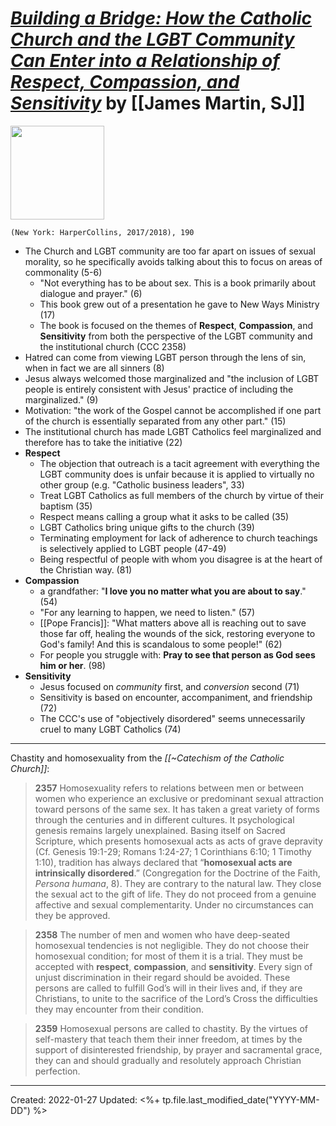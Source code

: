 
# [*Building a Bridge: How the Catholic Church and the LGBT Community Can Enter into a Relationship of Respect, Compassion, and Sensitivity*](https://www.harpercollins.com/products/building-a-bridge-james-martin?variant=32117748236322) by [[James Martin, SJ]]

<img src="https://cdn.shopify.com/s/files/1/0285/2821/4050/products/9780062837530.jpg?v=1641494022" width=150>

`(New York: HarperCollins, 2017/2018), 190`

- The Church and LGBT community are too far apart on issues of sexual morality, so he specifically avoids talking about this to focus on areas of commonality (5-6)
	- "Not everything has to be about sex. This is a book primarily about dialogue and prayer." (6)
	- This book grew out of a presentation he gave to New Ways Ministry (17)
	- The book is focused on the themes of **Respect**, **Compassion**, and **Sensitivity** from both the perspective of the LGBT community and the institutional church (CCC 2358)
- Hatred can come from viewing LGBT person through the lens of sin, when in fact we are all sinners (8)
- Jesus always welcomed those marginalized and "the inclusion of LGBT people is entirely consistent with Jesus' practice of including the marginalized." (9)
- Motivation: "the work of the Gospel cannot be accomplished if one part of the church is essentially separated from any other part." (15)
- The institutional church has made LGBT Catholics feel marginalized and therefore has to take the initiative (22)
- **Respect**
	- The objection that outreach is a tacit agreement with everything the LGBT community does is unfair because it is applied to virtually no other group (e.g. "Catholic business leaders", 33) 
	- Treat LGBT Catholics as full members of the church by virtue of their baptism (35)
	- Respect means calling a group what it asks to be called (35)
	- LGBT Catholics bring unique gifts to the church (39)
	- Terminating employment for lack of adherence to church teachings is selectively applied to LGBT people (47-49)
	- Being respectful of people with whom you disagree is at the heart of the Christian way. (81)
- **Compassion**
	- a grandfather: "**I love you no matter what you are about to say**." (54)
	- "For any learning to happen, we need to listen." (57)
	- [[Pope Francis]]: "What matters above all is reaching out to save those far off, healing the wounds of the sick, restoring everyone to God's family! And this is scandalous to some people!" (62)
	- For people you struggle with: **Pray to see that person as God sees him or her**. (98)
- **Sensitivity**
	- Jesus focused on *community* first, and *conversion* second (71)
	- Sensitivity is based on encounter, accompaniment, and friendship (72)
	- The CCC's use of "objectively disordered" seems unnecessarily cruel to many LGBT Catholics (74)

--- 
Chastity and homosexuality from the *[[~Catechism of the Catholic Church]]*:

>**2357** Homosexuality refers to relations between men or between women who experience an exclusive or predominant sexual attraction toward persons of the same sex. It has taken a great variety of forms through the centuries and in different cultures. It psychological genesis remains largely unexplained. Basing itself on Sacred Scripture, which presents homosexual acts as acts of grave depravity (Cf. Genesis 19:1-29; Romans 1:24-27; 1 Corinthians 6:10; 1 Timothy 1:10), tradition has always declared that “**homosexual acts are intrinsically disordered**.” (Congregation for the Doctrine of the Faith, *Persona humana*, 8). They are contrary to the natural law. They close the sexual act to the gift of life. They do not proceed from a genuine affective and sexual complementarity. Under no circumstances can they be approved.  

>**2358** The number of men and women who have deep-seated homosexual tendencies is not negligible. They do not choose their homosexual condition; for most of them it is a trial. They must be accepted with **respect**, **compassion**, and **sensitivity**. Every sign of unjust discrimination in their regard should be avoided. These persons are called to fulfill God’s will in their lives and, if they are Christians, to unite to the sacrifice of the Lord’s Cross the difficulties they may encounter from their condition.  

>**2359** Homosexual persons are called to chastity. By the virtues of self-mastery that teach them their inner freedom, at times by the support of disinterested friendship, by prayer and sacramental grace, they can and should gradually and resolutely approach Christian perfection.
 
---
Created: 2022-01-27
Updated: <%+ tp.file.last_modified_date("YYYY-MM-DD") %>

